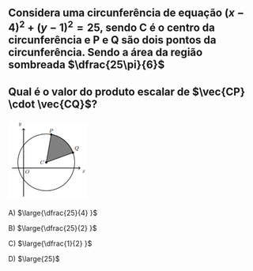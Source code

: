 ## Considera uma circunferência de equação $(x-4)^2+(y-1)^2=25$, sendo C é o centro da circunferência e P e Q são dois pontos da circunferência. Sendo a área da região sombreada $\dfrac{25\pi}{6}$
## Qual é o valor do produto escalar de $\vec{CP} \cdot \vec{CQ}$?
### ![Alt text](image-1.png)
A) $\large{\dfrac{25}{4} }$

B) $\large{\dfrac{25}{2} }$

C) $\large{\dfrac{1}{2} }$

D) $\large{25}$


